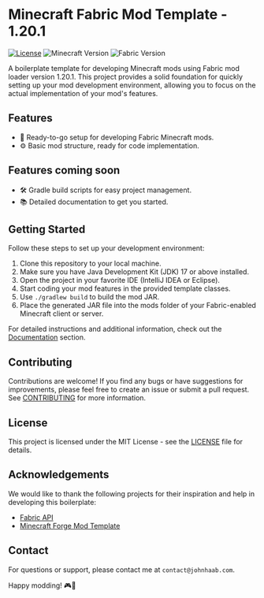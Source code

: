 # Minecraft Fabric Mod Template - 1.20.1

[![License](https://img.shields.io/badge/license-MIT-blue.svg)](https://opensource.org/licenses/MIT)
![Minecraft Version](https://img.shields.io/badge/Minecraft-1.20.1-brightgreen.svg)
![Fabric Version](https://img.shields.io/badge/Fabric-0.20.1-orange.svg)

A boilerplate template for developing Minecraft mods using Fabric mod loader version 1.20.1. This project provides a solid foundation for quickly setting up your mod development environment, allowing you to focus on the actual implementation of your mod's features.

## Features

- 🧰 Ready-to-go setup for developing Fabric Minecraft mods.
- ⚙️ Basic mod structure, ready for code implementation.

## Features coming soon

- 🛠️ Gradle build scripts for easy project management.
- 📚 Detailed documentation to get you started.

## Getting Started

Follow these steps to set up your development environment:

1. Clone this repository to your local machine.
2. Make sure you have Java Development Kit (JDK) 17 or above installed.
3. Open the project in your favorite IDE (IntelliJ IDEA or Eclipse).
4. Start coding your mod features in the provided template classes.
5. Use `./gradlew build` to build the mod JAR.
6. Place the generated JAR file into the mods folder of your Fabric-enabled Minecraft client or server.

For detailed instructions and additional information, check out the [Documentation](./docs) section.

## Contributing

Contributions are welcome! If you find any bugs or have suggestions for improvements, please feel free to create an issue or submit a pull request. See [CONTRIBUTING](./CONTRIBUTING.md) for more information.

## License

This project is licensed under the MIT License - see the [LICENSE](./LICENSE) file for details.

## Acknowledgements

We would like to thank the following projects for their inspiration and help in developing this boilerplate:

- [Fabric API](https://github.com/FabricMC/fabric)
- [Minecraft Forge Mod Template](https://github.com/TheGreyGhost/MinecraftByExample)

## Contact

For questions or support, please contact me at `contact@johnhaab.com`.

Happy modding! 🎮🎉
